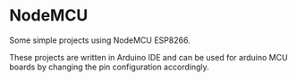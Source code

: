 # NodeMCU
Some simple projects using NodeMCU ESP8266.

These projects are written in Arduino IDE and can be used for arduino MCU boards by changing the pin configuration accordingly.
